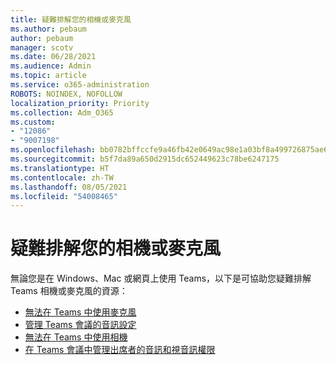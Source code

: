 ```yaml
---
title: 疑難排解您的相機或麥克風
ms.author: pebaum
author: pebaum
manager: scotv
ms.date: 06/28/2021
ms.audience: Admin
ms.topic: article
ms.service: o365-administration
ROBOTS: NOINDEX, NOFOLLOW
localization_priority: Priority
ms.collection: Adm_O365
ms.custom:
- "12086"
- "9007198"
ms.openlocfilehash: bb0782bffccfe9a46fb42e0649ac98e1a03bf8a499726875ae606c6b1452ccc2
ms.sourcegitcommit: b5f7da89a650d2915dc652449623c78be6247175
ms.translationtype: HT
ms.contentlocale: zh-TW
ms.lasthandoff: 08/05/2021
ms.locfileid: "54008465"
---
```

# <a name="troubleshoot-your-camera-or-microphone"></a>疑難排解您的相機或麥克風

無論您是在 Windows、Mac 或網頁上使用 Teams，以下是可協助您疑難排解 Teams 相機或麥克風的資源：

- [無法在 Teams 中使用麥克風](https://support.microsoft.com/office/my-microphone-isn-t-working-in-teams-666d1123-9dd0-4a31-ad2e-a758b204f33a)
- [管理 Teams 會議的音訊設定](https://support.microsoft.com/office/manage-audio-settings-in-a-teams-meeting-6ea36f9a-827b-47d6-b22e-ec94d5f0f5e4)
- [無法在 Teams 中使用相機](https://support.microsoft.com/office/my-camera-isn-t-working-in-teams-9581983b-c6f9-40e3-b0d8-122857972ade)
- [在 Teams 會議中管理出席者的音訊和視音訊權限](https://support.microsoft.com/office/manage-attendee-audio-and-video-permissions-in-teams-meetings-f9db15e1-f46f-46da-95c6-34f9f39e671a)